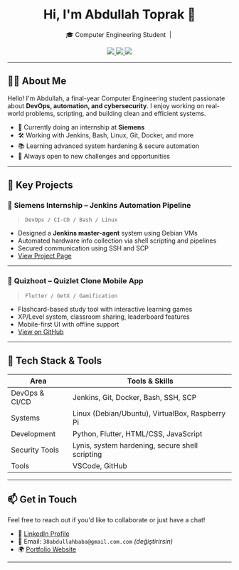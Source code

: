 <h1 align="center">Hi, I'm Abdullah Toprak 👋</h1>
<p align="center">
  🎓 Computer Engineering Student &nbsp;|&nbsp;  
</p>
<p align="center">
  <a href="https://www.linkedin.com/in/abdullahöztoprak" target="_blank">
    <img src="https://img.shields.io/badge/LinkedIn-Abdullah%20Oztoprak-blue?logo=linkedin&style=flat-square" />
  </a>
  <a href="mailto:38abdullahbaba@gmail.com">
    <img src="https://img.shields.io/badge/Email-38abdullahbaba@gmail.com-red?style=flat-square&logo=gmail" />
  </a>
  <a href="https://AbdullahOztoprak.github.io" target="_blank">
    <img src="https://img.shields.io/badge/Portfolio-AbdullahOztoprak.github.io-black?style=flat-square&logo=githubpages" />
  </a>
</p>

---

## 🧑‍💼 About Me

Hello! I'm Abdullah, a final-year Computer Engineering student passionate about **DevOps, automation, and cybersecurity**. I enjoy working on real-world problems, scripting, and building clean and efficient systems.

- 🏢 Currently doing an internship at **Siemens**
- 🛠️ Working with Jenkins, Bash, Linux, Git, Docker, and more
- 📚 Learning advanced system hardening & secure automation
- 🌱 Always open to new challenges and opportunities

---

## 🚀 Key Projects

### 🔧 **Siemens Internship – Jenkins Automation Pipeline**
> `DevOps / CI-CD / Bash / Linux`

- Designed a **Jenkins master-agent** system using Debian VMs  
- Automated hardware info collection via shell scripting and pipelines  
- Secured communication using SSH and SCP  
- [View Project Page](https://abdullahtoprak.github.io/projects/siemens.html)

---

### 📱 **Quizhoot – Quizlet Clone Mobile App**
> `Flutter / GetX / Gamification`

- Flashcard-based study tool with interactive learning games  
- XP/Level system, classroom sharing, leaderboard features  
- Mobile-first UI with offline support  
- [View on GitHub](https://github.com/abdullahoztoprak/quizhoot)

---

## 💼 Tech Stack & Tools

| Area            | Tools & Skills                                                      |
|-----------------|---------------------------------------------------------------------|
| DevOps & CI/CD  | Jenkins, Git, Docker, Bash, SSH, SCP                                |
| Systems         | Linux (Debian/Ubuntu), VirtualBox, Raspberry Pi                     |
| Development     | Python, Flutter, HTML/CSS, JavaScript                               |
| Security Tools  | Lynis, system hardening, secure shell scripting                     |
| Tools           | VSCode, GitHub                         |

---

## 📫 Get in Touch

Feel free to reach out if you'd like to collaborate or just have a chat!

- 💼 [LinkedIn Profile](https://www.linkedin.com/in/abdullahoztoprak)
- 📧 Email: `38abdullahbaba@gmail.com.com` *(değiştirirsin)*
- 🌍 [Portfolio Website](https://AbdullahOztoprak.github.io)

---
